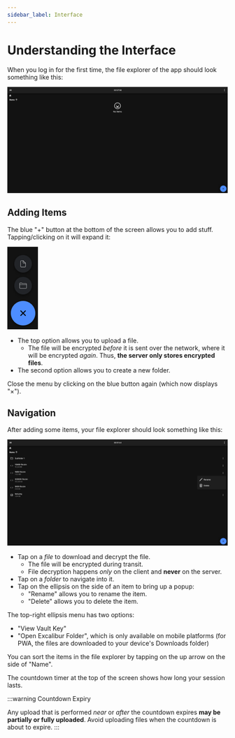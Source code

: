 ```yaml
---
sidebar_label: Interface
---
```


# Understanding the Interface

When you log in for the first time, the file explorer of the app should look something like this:

![File Explorer Empty](./img/explorer-empty.png)

## Adding Items

The blue "+" button at the bottom of the screen allows you to add stuff. Tapping/clicking on it will expand it:

![Add Button Options](./img/add-options.png)

- The top option allows you to upload a file.
    - The file will be encrypted _before_ it is sent over the network, where it will be encrypted _again_. Thus, **the server only stores encrypted files**.
- The second option allows you to create a new folder.

Close the menu by clicking on the blue button again (which now displays "&times;").

## Navigation

After adding some items, your file explorer should look something like this:

![File Explorer](./img/explorer.png)

- Tap on a _file_ to download and decrypt the file.
    - The file will be encrypted during transit.
    - File decryption happens _only_ on the client and **never** on the server.
- Tap on a _folder_ to navigate into it.
- Tap on the ellipsis on the side of an item to bring up a popup:
    - "Rename" allows you to rename the item.
    - "Delete" allows you to delete the item.

The top-right ellipsis menu has two options:

- "View Vault Key"
- "Open Excalibur Folder", which is only available on mobile platforms (for PWA, the files are downloaded to your device's Downloads folder)

You can sort the items in the file explorer by tapping on the up arrow on the side of "Name".

The countdown timer at the top of the screen shows how long your session lasts.

:::warning Countdown Expiry

Any upload that is performed _near_ or _after_ the countdown expires **may be partially or fully uploaded**. Avoid uploading files when the countdown is about to expire.
:::
